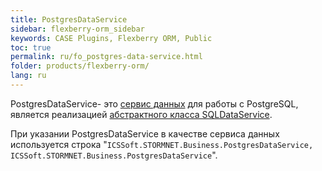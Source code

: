 ```yaml
---
title: PostgresDataService
sidebar: flexberry-orm_sidebar
keywords: CASE Plugins, Flexberry ORM, Public
toc: true
permalink: ru/fo_postgres-data-service.html
folder: products/flexberry-orm/
lang: ru
---
```


PostgresDataService- это [сервис данных](fo_data-service.html) для работы с PostgreSQL, является реализацией [абстрактного класса SQLDataService](fo_sql-data-service.html).

При указании PostgresDataService в качестве сервиса данных используется строка "`ICSSoft.STORMNET.Business.PostgresDataService, ICSSoft.STORMNET.Business.PostgresDataService`".
